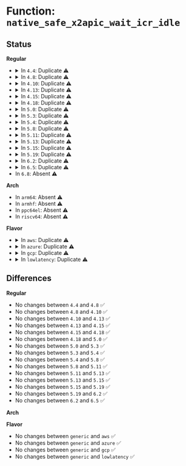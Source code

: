 # Function: <code>native_safe_x2apic_wait_icr_idle</code>

## Status
<b>Regular</b>
<ul>
<li>
<details>
<summary>In <code>4.4</code>: Duplicate ⚠️</summary>

```c
u32 native_safe_x2apic_wait_icr_idle();
```

**Collision:** Static Duplication

**Inline:** No

**Transformation:** False

**Instances:**

```
In arch/x86/kernel/apic/x2apic_phys.c (ffffffff81059590)
Location: arch/x86/include/asm/apic.h:212
Inline: False
```
```
In arch/x86/kernel/apic/x2apic_cluster.c (ffffffff81059a20)
Location: arch/x86/include/asm/apic.h:212
Inline: False
```
**Symbols:**

```
ffffffff81059590-ffffffff81059598: native_safe_x2apic_wait_icr_idle (STB_LOCAL)
ffffffff81059a20-ffffffff81059a28: native_safe_x2apic_wait_icr_idle (STB_LOCAL)
```
</details>
</li>
<li>
<details>
<summary>In <code>4.8</code>: Duplicate ⚠️</summary>

```c
u32 native_safe_x2apic_wait_icr_idle();
```

**Collision:** Static Duplication

**Inline:** No

**Transformation:** False

**Instances:**

```
In arch/x86/kernel/apic/x2apic_phys.c (ffffffff81059800)
Location: arch/x86/include/asm/apic.h:219
Inline: False
```
```
In arch/x86/kernel/apic/x2apic_cluster.c (ffffffff81059ca0)
Location: arch/x86/include/asm/apic.h:219
Inline: False
```
**Symbols:**

```
ffffffff81059800-ffffffff81059808: native_safe_x2apic_wait_icr_idle (STB_LOCAL)
ffffffff81059ca0-ffffffff81059ca8: native_safe_x2apic_wait_icr_idle (STB_LOCAL)
```
</details>
</li>
<li>
<details>
<summary>In <code>4.10</code>: Duplicate ⚠️</summary>

```c
u32 native_safe_x2apic_wait_icr_idle();
```

**Collision:** Static Duplication

**Inline:** No

**Transformation:** False

**Instances:**

```
In arch/x86/kernel/apic/x2apic_phys.c (ffffffff8105c5b0)
Location: arch/x86/include/asm/apic.h:218
Inline: False
```
```
In arch/x86/kernel/apic/x2apic_cluster.c (ffffffff8105ca60)
Location: arch/x86/include/asm/apic.h:218
Inline: False
```
**Symbols:**

```
ffffffff8105c5b0-ffffffff8105c5b8: native_safe_x2apic_wait_icr_idle (STB_LOCAL)
ffffffff8105ca60-ffffffff8105ca68: native_safe_x2apic_wait_icr_idle (STB_LOCAL)
```
</details>
</li>
<li>
<details>
<summary>In <code>4.13</code>: Duplicate ⚠️</summary>

```c
u32 native_safe_x2apic_wait_icr_idle();
```

**Collision:** Static Duplication

**Inline:** No

**Transformation:** False

**Instances:**

```
In arch/x86/kernel/apic/x2apic_phys.c (ffffffff8105bce0)
Location: arch/x86/include/asm/apic.h:217
Inline: False
```
```
In arch/x86/kernel/apic/x2apic_cluster.c (ffffffff8105c1a0)
Location: arch/x86/include/asm/apic.h:217
Inline: False
```
**Symbols:**

```
ffffffff8105bce0-ffffffff8105bce8: native_safe_x2apic_wait_icr_idle (STB_LOCAL)
ffffffff8105c1a0-ffffffff8105c1a8: native_safe_x2apic_wait_icr_idle (STB_LOCAL)
```
</details>
</li>
<li>
<details>
<summary>In <code>4.15</code>: Duplicate ⚠️</summary>

```c
u32 native_safe_x2apic_wait_icr_idle();
```

**Collision:** Static Duplication

**Inline:** No

**Transformation:** False

**Instances:**

```
In arch/x86/kernel/apic/x2apic_phys.c (ffffffff8105fd80)
Location: arch/x86/include/asm/apic.h:233
Inline: False
```
```
In arch/x86/kernel/apic/x2apic_cluster.c (ffffffff81060220)
Location: arch/x86/include/asm/apic.h:233
Inline: False
```
**Symbols:**

```
ffffffff8105fd80-ffffffff8105fd88: native_safe_x2apic_wait_icr_idle (STB_LOCAL)
ffffffff81060220-ffffffff81060228: native_safe_x2apic_wait_icr_idle (STB_LOCAL)
```
</details>
</li>
<li>
<details>
<summary>In <code>4.18</code>: Duplicate ⚠️</summary>

```c
u32 native_safe_x2apic_wait_icr_idle();
```

**Collision:** Static Duplication

**Inline:** No

**Transformation:** False

**Instances:**

```
In arch/x86/kernel/apic/x2apic_phys.c (ffffffff81062e90)
Location: arch/x86/include/asm/apic.h:234
Inline: False
```
```
In arch/x86/kernel/apic/x2apic_cluster.c (ffffffff81063300)
Location: arch/x86/include/asm/apic.h:234
Inline: False
```
**Symbols:**

```
ffffffff81062e90-ffffffff81062e93: native_safe_x2apic_wait_icr_idle (STB_LOCAL)
ffffffff81063300-ffffffff81063303: native_safe_x2apic_wait_icr_idle (STB_LOCAL)
```
</details>
</li>
<li>
<details>
<summary>In <code>5.0</code>: Duplicate ⚠️</summary>

```c
u32 native_safe_x2apic_wait_icr_idle();
```

**Collision:** Static Duplication

**Inline:** No

**Transformation:** False

**Instances:**

```
In arch/x86/kernel/apic/x2apic_phys.c (ffffffff81068b90)
Location: arch/x86/include/asm/apic.h:234
Inline: False
```
```
In arch/x86/kernel/apic/x2apic_cluster.c (ffffffff81069000)
Location: arch/x86/include/asm/apic.h:234
Inline: False
```
**Symbols:**

```
ffffffff81068b90-ffffffff81068b93: native_safe_x2apic_wait_icr_idle (STB_LOCAL)
ffffffff81069000-ffffffff81069003: native_safe_x2apic_wait_icr_idle (STB_LOCAL)
```
</details>
</li>
<li>
<details>
<summary>In <code>5.3</code>: Duplicate ⚠️</summary>

```c
u32 native_safe_x2apic_wait_icr_idle();
```

**Collision:** Static Duplication

**Inline:** No

**Transformation:** False

**Instances:**

```
In arch/x86/kernel/apic/x2apic_phys.c (ffffffff8106c3a0)
Location: arch/x86/include/asm/apic.h:236
Inline: False
```
```
In arch/x86/kernel/apic/x2apic_cluster.c (ffffffff8106c820)
Location: arch/x86/include/asm/apic.h:236
Inline: False
```
**Symbols:**

```
ffffffff8106c3a0-ffffffff8106c3a3: native_safe_x2apic_wait_icr_idle (STB_LOCAL)
ffffffff8106c820-ffffffff8106c823: native_safe_x2apic_wait_icr_idle (STB_LOCAL)
```
</details>
</li>
<li>
<details>
<summary>In <code>5.4</code>: Duplicate ⚠️</summary>

```c
u32 native_safe_x2apic_wait_icr_idle();
```

**Collision:** Static Duplication

**Inline:** No

**Transformation:** False

**Instances:**

```
In arch/x86/kernel/apic/x2apic_uv_x.c (ffffffff8106cf50)
Location: arch/x86/include/asm/apic.h:241
Inline: False
```
```
In arch/x86/kernel/apic/x2apic_phys.c (ffffffff8106daa0)
Location: arch/x86/include/asm/apic.h:241
Inline: False
```
```
In arch/x86/kernel/apic/x2apic_cluster.c (ffffffff8106df70)
Location: arch/x86/include/asm/apic.h:241
Inline: False
```
**Symbols:**

```
ffffffff8106cf50-ffffffff8106cf53: native_safe_x2apic_wait_icr_idle (STB_LOCAL)
ffffffff8106daa0-ffffffff8106daa3: native_safe_x2apic_wait_icr_idle (STB_LOCAL)
ffffffff8106df70-ffffffff8106df73: native_safe_x2apic_wait_icr_idle (STB_LOCAL)
```
</details>
</li>
<li>
<details>
<summary>In <code>5.8</code>: Duplicate ⚠️</summary>

```c
u32 native_safe_x2apic_wait_icr_idle();
```

**Collision:** Static Duplication

**Inline:** No

**Transformation:** False

**Instances:**

```
In arch/x86/kernel/apic/x2apic_uv_x.c (ffffffff810742d0)
Location: arch/x86/include/asm/apic.h:241
Inline: False
```
```
In arch/x86/kernel/apic/x2apic_phys.c (ffffffff81074f80)
Location: arch/x86/include/asm/apic.h:241
Inline: False
```
```
In arch/x86/kernel/apic/x2apic_cluster.c (ffffffff81075440)
Location: arch/x86/include/asm/apic.h:241
Inline: False
```
**Symbols:**

```
ffffffff810742d0-ffffffff810742d3: native_safe_x2apic_wait_icr_idle (STB_LOCAL)
ffffffff81074f80-ffffffff81074f83: native_safe_x2apic_wait_icr_idle (STB_LOCAL)
ffffffff81075440-ffffffff81075443: native_safe_x2apic_wait_icr_idle (STB_LOCAL)
```
</details>
</li>
<li>
<details>
<summary>In <code>5.11</code>: Duplicate ⚠️</summary>

```c
u32 native_safe_x2apic_wait_icr_idle();
```

**Collision:** Static Duplication

**Inline:** No

**Transformation:** False

**Instances:**

```
In arch/x86/kernel/apic/x2apic_uv_x.c (ffffffff81074e80)
Location: arch/x86/include/asm/apic.h:231
Inline: False
```
```
In arch/x86/kernel/apic/x2apic_phys.c (ffffffff81075590)
Location: arch/x86/include/asm/apic.h:231
Inline: False
```
```
In arch/x86/kernel/apic/x2apic_cluster.c (ffffffff81075a80)
Location: arch/x86/include/asm/apic.h:231
Inline: False
```
**Symbols:**

```
ffffffff81074e80-ffffffff81074e83: native_safe_x2apic_wait_icr_idle (STB_LOCAL)
ffffffff81075590-ffffffff81075593: native_safe_x2apic_wait_icr_idle (STB_LOCAL)
ffffffff81075a80-ffffffff81075a83: native_safe_x2apic_wait_icr_idle (STB_LOCAL)
```
</details>
</li>
<li>
<details>
<summary>In <code>5.13</code>: Duplicate ⚠️</summary>

```c
u32 native_safe_x2apic_wait_icr_idle();
```

**Collision:** Static Duplication

**Inline:** No

**Transformation:** False

**Instances:**

```
In arch/x86/kernel/apic/x2apic_uv_x.c (ffffffff81075930)
Location: arch/x86/include/asm/apic.h:232
Inline: False
```
```
In arch/x86/kernel/apic/x2apic_phys.c (ffffffff81076030)
Location: arch/x86/include/asm/apic.h:232
Inline: False
```
```
In arch/x86/kernel/apic/x2apic_cluster.c (ffffffff81076520)
Location: arch/x86/include/asm/apic.h:232
Inline: False
```
**Symbols:**

```
ffffffff81075930-ffffffff81075933: native_safe_x2apic_wait_icr_idle (STB_LOCAL)
ffffffff81076030-ffffffff81076033: native_safe_x2apic_wait_icr_idle (STB_LOCAL)
ffffffff81076520-ffffffff81076523: native_safe_x2apic_wait_icr_idle (STB_LOCAL)
```
</details>
</li>
<li>
<details>
<summary>In <code>5.15</code>: Duplicate ⚠️</summary>

```c
u32 native_safe_x2apic_wait_icr_idle();
```

**Collision:** Static Duplication

**Inline:** No

**Transformation:** False

**Instances:**

```
In arch/x86/kernel/apic/x2apic_uv_x.c (ffffffff81082e00)
Location: arch/x86/include/asm/apic.h:232
Inline: False
```
```
In arch/x86/kernel/apic/x2apic_phys.c (ffffffff81083630)
Location: arch/x86/include/asm/apic.h:232
Inline: False
```
```
In arch/x86/kernel/apic/x2apic_cluster.c (ffffffff81083b70)
Location: arch/x86/include/asm/apic.h:232
Inline: False
```
**Symbols:**

```
ffffffff81082e00-ffffffff81082e03: native_safe_x2apic_wait_icr_idle (STB_LOCAL)
ffffffff81083630-ffffffff81083633: native_safe_x2apic_wait_icr_idle (STB_LOCAL)
ffffffff81083b70-ffffffff81083b73: native_safe_x2apic_wait_icr_idle (STB_LOCAL)
```
</details>
</li>
<li>
<details>
<summary>In <code>5.19</code>: Duplicate ⚠️</summary>

```c
u32 native_safe_x2apic_wait_icr_idle();
```

**Collision:** Static Duplication

**Inline:** No

**Transformation:** False

**Instances:**

```
In arch/x86/kernel/apic/x2apic_uv_x.c (ffffffff81092b70)
Location: arch/x86/include/asm/apic.h:232
Inline: False
```
```
In arch/x86/kernel/apic/x2apic_phys.c (ffffffff81093530)
Location: arch/x86/include/asm/apic.h:232
Inline: False
```
```
In arch/x86/kernel/apic/x2apic_cluster.c (ffffffff81093be0)
Location: arch/x86/include/asm/apic.h:232
Inline: False
```
**Symbols:**

```
ffffffff81092b70-ffffffff81092b77: native_safe_x2apic_wait_icr_idle (STB_LOCAL)
ffffffff81093530-ffffffff81093537: native_safe_x2apic_wait_icr_idle (STB_LOCAL)
ffffffff81093be0-ffffffff81093be7: native_safe_x2apic_wait_icr_idle (STB_LOCAL)
```
</details>
</li>
<li>
<details>
<summary>In <code>6.2</code>: Duplicate ⚠️</summary>

```c
u32 native_safe_x2apic_wait_icr_idle();
```

**Collision:** Static Duplication

**Inline:** No

**Transformation:** False

**Instances:**

```
In arch/x86/kernel/apic/x2apic_uv_x.c (ffffffff810a7d30)
Location: arch/x86/include/asm/apic.h:230
Inline: False
```
```
In arch/x86/kernel/apic/x2apic_phys.c (ffffffff810a8ac0)
Location: arch/x86/include/asm/apic.h:230
Inline: False
```
```
In arch/x86/kernel/apic/x2apic_cluster.c (ffffffff810a9320)
Location: arch/x86/include/asm/apic.h:230
Inline: False
```
**Symbols:**

```
ffffffff810a7d30-ffffffff810a7d37: native_safe_x2apic_wait_icr_idle (STB_LOCAL)
ffffffff810a8ac0-ffffffff810a8ac7: native_safe_x2apic_wait_icr_idle (STB_LOCAL)
ffffffff810a9320-ffffffff810a9327: native_safe_x2apic_wait_icr_idle (STB_LOCAL)
```
</details>
</li>
<li>
<details>
<summary>In <code>6.5</code>: Duplicate ⚠️</summary>

```c
u32 native_safe_x2apic_wait_icr_idle();
```

**Collision:** Static Duplication

**Inline:** No

**Transformation:** False

**Instances:**

```
In arch/x86/kernel/apic/x2apic_uv_x.c (ffffffff810aafa0)
Location: arch/x86/include/asm/apic.h:232
Inline: False
```
```
In arch/x86/kernel/apic/x2apic_phys.c (ffffffff810abcf0)
Location: arch/x86/include/asm/apic.h:232
Inline: False
```
```
In arch/x86/kernel/apic/x2apic_cluster.c (ffffffff810ac540)
Location: arch/x86/include/asm/apic.h:232
Inline: False
```
**Symbols:**

```
ffffffff810aafa0-ffffffff810aafa7: native_safe_x2apic_wait_icr_idle (STB_LOCAL)
ffffffff810abcf0-ffffffff810abcf7: native_safe_x2apic_wait_icr_idle (STB_LOCAL)
ffffffff810ac540-ffffffff810ac547: native_safe_x2apic_wait_icr_idle (STB_LOCAL)
```
</details>
</li>
<li>
In <code>6.8</code>: Absent ⚠️
</li>
</ul>
<b>Arch</b>
<ul>
<li>
In <code>arm64</code>: Absent ⚠️
</li>
<li>
In <code>armhf</code>: Absent ⚠️
</li>
<li>
In <code>ppc64el</code>: Absent ⚠️
</li>
<li>
In <code>riscv64</code>: Absent ⚠️
</li>
</ul>
<b>Flavor</b>
<ul>
<li>
<details>
<summary>In <code>aws</code>: Duplicate ⚠️</summary>

```c
u32 native_safe_x2apic_wait_icr_idle();
```

**Collision:** Static Duplication

**Inline:** No

**Transformation:** False

**Instances:**

```
In arch/x86/kernel/apic/x2apic_phys.c (ffffffff8106ca40)
Location: arch/x86/include/asm/apic.h:241
Inline: False
```
```
In arch/x86/kernel/apic/x2apic_cluster.c (ffffffff8106cf10)
Location: arch/x86/include/asm/apic.h:241
Inline: False
```
**Symbols:**

```
ffffffff8106ca40-ffffffff8106ca43: native_safe_x2apic_wait_icr_idle (STB_LOCAL)
ffffffff8106cf10-ffffffff8106cf13: native_safe_x2apic_wait_icr_idle (STB_LOCAL)
```
</details>
</li>
<li>
<details>
<summary>In <code>azure</code>: Duplicate ⚠️</summary>

```c
u32 native_safe_x2apic_wait_icr_idle();
```

**Collision:** Static Duplication

**Inline:** No

**Transformation:** False

**Instances:**

```
In arch/x86/kernel/apic/x2apic_phys.c (ffffffff8105cd70)
Location: arch/x86/include/asm/apic.h:241
Inline: False
```
```
In arch/x86/kernel/apic/x2apic_cluster.c (ffffffff8105d2e0)
Location: arch/x86/include/asm/apic.h:241
Inline: False
```
**Symbols:**

```
ffffffff8105cd70-ffffffff8105cd73: native_safe_x2apic_wait_icr_idle (STB_LOCAL)
ffffffff8105d2e0-ffffffff8105d2e3: native_safe_x2apic_wait_icr_idle (STB_LOCAL)
```
</details>
</li>
<li>
<details>
<summary>In <code>gcp</code>: Duplicate ⚠️</summary>

```c
u32 native_safe_x2apic_wait_icr_idle();
```

**Collision:** Static Duplication

**Inline:** No

**Transformation:** False

**Instances:**

```
In arch/x86/kernel/apic/x2apic_phys.c (ffffffff8106cef0)
Location: arch/x86/include/asm/apic.h:241
Inline: False
```
```
In arch/x86/kernel/apic/x2apic_cluster.c (ffffffff8106d3c0)
Location: arch/x86/include/asm/apic.h:241
Inline: False
```
**Symbols:**

```
ffffffff8106cef0-ffffffff8106cef3: native_safe_x2apic_wait_icr_idle (STB_LOCAL)
ffffffff8106d3c0-ffffffff8106d3c3: native_safe_x2apic_wait_icr_idle (STB_LOCAL)
```
</details>
</li>
<li>
<details>
<summary>In <code>lowlatency</code>: Duplicate ⚠️</summary>

```c
u32 native_safe_x2apic_wait_icr_idle();
```

**Collision:** Static Duplication

**Inline:** No

**Transformation:** False

**Instances:**

```
In arch/x86/kernel/apic/x2apic_uv_x.c (ffffffff8106e610)
Location: arch/x86/include/asm/apic.h:241
Inline: False
```
```
In arch/x86/kernel/apic/x2apic_phys.c (ffffffff8106f170)
Location: arch/x86/include/asm/apic.h:241
Inline: False
```
```
In arch/x86/kernel/apic/x2apic_cluster.c (ffffffff8106f640)
Location: arch/x86/include/asm/apic.h:241
Inline: False
```
**Symbols:**

```
ffffffff8106e610-ffffffff8106e613: native_safe_x2apic_wait_icr_idle (STB_LOCAL)
ffffffff8106f170-ffffffff8106f173: native_safe_x2apic_wait_icr_idle (STB_LOCAL)
ffffffff8106f640-ffffffff8106f643: native_safe_x2apic_wait_icr_idle (STB_LOCAL)
```
</details>
</li>
</ul>

## Differences
<b>Regular</b>
<ul>
<li>
No changes between <code>4.4</code> and <code>4.8</code> ✅
</li>
<li>
No changes between <code>4.8</code> and <code>4.10</code> ✅
</li>
<li>
No changes between <code>4.10</code> and <code>4.13</code> ✅
</li>
<li>
No changes between <code>4.13</code> and <code>4.15</code> ✅
</li>
<li>
No changes between <code>4.15</code> and <code>4.18</code> ✅
</li>
<li>
No changes between <code>4.18</code> and <code>5.0</code> ✅
</li>
<li>
No changes between <code>5.0</code> and <code>5.3</code> ✅
</li>
<li>
No changes between <code>5.3</code> and <code>5.4</code> ✅
</li>
<li>
No changes between <code>5.4</code> and <code>5.8</code> ✅
</li>
<li>
No changes between <code>5.8</code> and <code>5.11</code> ✅
</li>
<li>
No changes between <code>5.11</code> and <code>5.13</code> ✅
</li>
<li>
No changes between <code>5.13</code> and <code>5.15</code> ✅
</li>
<li>
No changes between <code>5.15</code> and <code>5.19</code> ✅
</li>
<li>
No changes between <code>5.19</code> and <code>6.2</code> ✅
</li>
<li>
No changes between <code>6.2</code> and <code>6.5</code> ✅
</li>
</ul>
<b>Arch</b>
<ul>
</ul>
<b>Flavor</b>
<ul>
<li>
No changes between <code>generic</code> and <code>aws</code> ✅
</li>
<li>
No changes between <code>generic</code> and <code>azure</code> ✅
</li>
<li>
No changes between <code>generic</code> and <code>gcp</code> ✅
</li>
<li>
No changes between <code>generic</code> and <code>lowlatency</code> ✅
</li>
</ul>
